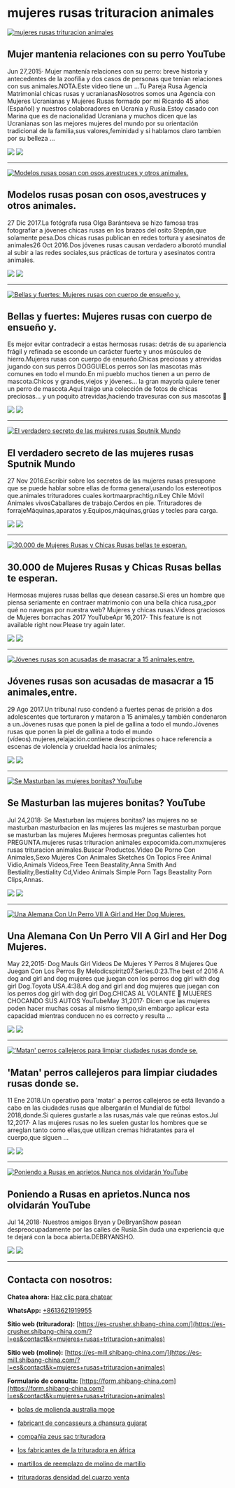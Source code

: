 # mujeres rusas trituracion animales

<a href="https://swt.shibang-china.com/?l=es&img&k=mujeres+rusas+trituracion+animales" target="_blank">![mujeres rusas trituracion animales](http://static.shibang-china.com/all-800x300/1397.jpg)</a>

## Mujer mantenia relaciones con su perro YouTube
Jun 27,2015· Mujer mantenía relaciones con su perro: breve historia y antecedentes de la zoofilia y dos casos de personas que tenían relaciones con sus animales.NOTA.Este video tiene un …Tu Pareja Rusa Agencia Matrimonial chicas rusas y ucranianasNosotros somos una Agencia con Mujeres Ucranianas y Mujeres Rusas formado por mi Ricardo 45 años (Español) y nuestros colaboradores en Ucrania y Rusia.Estoy casado con Marina que es de nacionalidad Ucraniana y muchos dicen que las Ucranianas son las mejores mujeres del mundo por su orientación tradicional de la familia,sus valores,feminidad y si hablamos claro tambien por su belleza …


<a href="https://whatsapp.shibangsoft.com/WhatsApp.php" target="_blank" title="WhatsApp">![](http://static.shibang-china.com/icon/whatsapp.png)</a> <a href="https://swt.shibang-china.com/?l=es&icon&k=mujeres+rusas+trituracion+animales" target="_blank">![](http://static.shibang-china.com/icon/chat-es.png)</a>

---

<a href="https://swt.shibang-china.com/?l=es&img&k=mujeres+rusas+trituracion+animales" target="_blank">![Modelos rusas posan con osos,avestruces y otros animales.](http://static.shibang-china.com/all-800x300/1155.jpg)</a>

## Modelos rusas posan con osos,avestruces y otros animales.
27 Dic 2017.La fotógrafa rusa Olga Barántseva se hizo famosa tras fotografiar a jóvenes chicas rusas en los brazos del osito Stepán,que solamente pesa.Dos chicas rusas publican en redes tortura y asesinatos de animales26 Oct 2016.Dos jóvenes rusas causan verdadero alborotó mundial al subir a las redes sociales,sus prácticas de tortura y asesinatos contra animales.


<a href="https://whatsapp.shibangsoft.com/WhatsApp.php" target="_blank" title="WhatsApp">![](http://static.shibang-china.com/icon/whatsapp.png)</a> <a href="https://swt.shibang-china.com/?l=es&icon&k=mujeres+rusas+trituracion+animales" target="_blank">![](http://static.shibang-china.com/icon/chat-es.png)</a>

---

<a href="https://swt.shibang-china.com/?l=es&img&k=mujeres+rusas+trituracion+animales" target="_blank">![Bellas y fuertes: Mujeres rusas con cuerpo de ensueño y.](http://static.shibang-china.com/all-800x300/1077.jpg)</a>

## Bellas y fuertes: Mujeres rusas con cuerpo de ensueño y.
Es mejor evitar contradecir a estas hermosas rusas: detrás de su apariencia frágil y refinada se esconde un carácter fuerte y unos músculos de hierro.Mujeres rusas con cuerpo de ensueño.Chicas preciosas y atrevidas jugando con sus perros DOGGUIELos perros son las mascotas más comunes en todo el mundo.En mi pueblo muchos tienen a un perro de mascota.Chicos y grandes,viejos y jóvenes… la gran mayoría quiere tener un perro de mascota.Aquí traigo una colección de fotos de chicas preciosas… y un poquito atrevidas,haciendo travesuras con sus mascotas 🙂


<a href="https://whatsapp.shibangsoft.com/WhatsApp.php" target="_blank" title="WhatsApp">![](http://static.shibang-china.com/icon/whatsapp.png)</a> <a href="https://swt.shibang-china.com/?l=es&icon&k=mujeres+rusas+trituracion+animales" target="_blank">![](http://static.shibang-china.com/icon/chat-es.png)</a>

---

<a href="https://swt.shibang-china.com/?l=es&img&k=mujeres+rusas+trituracion+animales" target="_blank">![El verdadero secreto de las mujeres rusas Sputnik Mundo](http://static.shibang-china.com/all-800x300/1298.jpg)</a>

## El verdadero secreto de las mujeres rusas Sputnik Mundo
27 Nov 2016.Escribir sobre los secretos de las mujeres rusas presupone que se puede hablar sobre ellas de forma general,usando los estereotipos que.animales trituradores cuales kortmaarprachtig.nlLey Chile Móvil Animales vivosCaballares de trabajo.Cerdos en pie. Trituradores de forrajeMáquinas,aparatos y.Equipos,máquinas,grúas y tecles para carga.


<a href="https://whatsapp.shibangsoft.com/WhatsApp.php" target="_blank" title="WhatsApp">![](http://static.shibang-china.com/icon/whatsapp.png)</a> <a href="https://swt.shibang-china.com/?l=es&icon&k=mujeres+rusas+trituracion+animales" target="_blank">![](http://static.shibang-china.com/icon/chat-es.png)</a>

---

<a href="https://swt.shibang-china.com/?l=es&img&k=mujeres+rusas+trituracion+animales" target="_blank">![30.000 de Mujeres Rusas y Chicas Rusas bellas te esperan.](http://static.shibang-china.com/all-800x300/984.jpg)</a>

## 30.000 de Mujeres Rusas y Chicas Rusas bellas te esperan.
Hermosas mujeres rusas bellas que desean casarse.Si eres un hombre que piensa seriamente en contraer matrimonio con una bella chica rusa,¿por qué no navegas por nuestra web? Mujeres y chicas rusas.Videos graciosos de Mujeres borrachas 2017 YouTubeApr 16,2017· This feature is not available right now.Please try again later.


<a href="https://whatsapp.shibangsoft.com/WhatsApp.php" target="_blank" title="WhatsApp">![](http://static.shibang-china.com/icon/whatsapp.png)</a> <a href="https://swt.shibang-china.com/?l=es&icon&k=mujeres+rusas+trituracion+animales" target="_blank">![](http://static.shibang-china.com/icon/chat-es.png)</a>

---

<a href="https://swt.shibang-china.com/?l=es&img&k=mujeres+rusas+trituracion+animales" target="_blank">![Jóvenes rusas son acusadas de masacrar a 15 animales,entre.](http://static.shibang-china.com/all-800x300/1080.jpg)</a>

## Jóvenes rusas son acusadas de masacrar a 15 animales,entre.
29 Ago 2017.Un tribunal ruso condenó a fuertes penas de prisión a dos adolescentes que torturaron y mataron a 15 animales,y también condenaron a un.Jóvenes rusas que ponen la piel de gallina a todo el mundo.Jóvenes rusas que ponen la piel de gallina a todo el mundo (vídeos).mujeres,relajación.contiene descripciones o hace referencia a escenas de violencia y crueldad hacia los animales;


<a href="https://whatsapp.shibangsoft.com/WhatsApp.php" target="_blank" title="WhatsApp">![](http://static.shibang-china.com/icon/whatsapp.png)</a> <a href="https://swt.shibang-china.com/?l=es&icon&k=mujeres+rusas+trituracion+animales" target="_blank">![](http://static.shibang-china.com/icon/chat-es.png)</a>

---

<a href="https://swt.shibang-china.com/?l=es&img&k=mujeres+rusas+trituracion+animales" target="_blank">![Se Masturban las mujeres bonitas? YouTube](http://static.shibang-china.com/all-800x300/719.jpg)</a>

## Se Masturban las mujeres bonitas? YouTube
Jul 24,2018· Se Masturban las mujeres bonitas? las mujeres no se masturban masturbacion en las mujeres las mujeres se masturban porque se masturban las mujeres Mujeres hermosas preguntas calientes hot PREGUNTA.mujeres rusas trituracion animales expocomida.com.mxmujeres rusas trituracion animales.Buscar Productos.Video De Porno Con Animales,Sexo Mujeres Con Animales Sketches On Topics Free Animal Vidio,Animals Videos,Free Teen Beastality,Anna Smith And Bestiality,Bestiality Cd,Video Animals Simple Porn Tags Beastality Porn Clips,Annas.


<a href="https://whatsapp.shibangsoft.com/WhatsApp.php" target="_blank" title="WhatsApp">![](http://static.shibang-china.com/icon/whatsapp.png)</a> <a href="https://swt.shibang-china.com/?l=es&icon&k=mujeres+rusas+trituracion+animales" target="_blank">![](http://static.shibang-china.com/icon/chat-es.png)</a>

---

<a href="https://swt.shibang-china.com/?l=es&img&k=mujeres+rusas+trituracion+animales" target="_blank">![Una Alemana Con Un Perro VII A Girl and Her Dog Mujeres.](http://static.shibang-china.com/all-800x300/1374.jpg)</a>

## Una Alemana Con Un Perro VII A Girl and Her Dog Mujeres.
May 22,2015· Dog Mauls Girl Videos De Mujeres Y Perros 8 Mujeres Que Juegan Con Los Perros By Melodicspiritz07.Series.0:23.The best of 2016 A dog and girl and dog mujeres que juegan con los perros dog girl with dog girl Dog.Toyota USA.4:38.A dog and girl and dog mujeres que juegan con los perros dog girl with dog girl Dog.CHICAS AL VOLANTE 🔴 MUJERES CHOCANDO SUS AUTOS YouTubeMay 31,2017· Dicen que las mujeres poden hacer muchas cosas al mismo tiempo,sin embargo aplicar esta capacidad mientras conducen no es correcto y resulta …


<a href="https://whatsapp.shibangsoft.com/WhatsApp.php" target="_blank" title="WhatsApp">![](http://static.shibang-china.com/icon/whatsapp.png)</a> <a href="https://swt.shibang-china.com/?l=es&icon&k=mujeres+rusas+trituracion+animales" target="_blank">![](http://static.shibang-china.com/icon/chat-es.png)</a>

---

<a href="https://swt.shibang-china.com/?l=es&img&k=mujeres+rusas+trituracion+animales" target="_blank">![&#39;Matan&#39; perros callejeros para limpiar ciudades rusas donde se.](http://static.shibang-china.com/all-800x300/434.jpg)</a>

## &#39;Matan&#39; perros callejeros para limpiar ciudades rusas donde se.
11 Ene 2018.Un operativo para &#39;matar&#39; a perros callejeros se está llevando a cabo en las ciudades rusas que albergarán el Mundial de fútbol 2018,donde.Si quieres gustarle a las rusas,más vale que reúnas estos.Jul 12,2017· A las mujeres rusas no les suelen gustar los hombres que se arreglan tanto como ellas,que utilizan cremas hidratantes para el cuerpo,que siguen …


<a href="https://whatsapp.shibangsoft.com/WhatsApp.php" target="_blank" title="WhatsApp">![](http://static.shibang-china.com/icon/whatsapp.png)</a> <a href="https://swt.shibang-china.com/?l=es&icon&k=mujeres+rusas+trituracion+animales" target="_blank">![](http://static.shibang-china.com/icon/chat-es.png)</a>

---

<a href="https://swt.shibang-china.com/?l=es&img&k=mujeres+rusas+trituracion+animales" target="_blank">![Poniendo a Rusas en aprietos.Nunca nos olvidarán YouTube](http://static.shibang-china.com/all-800x300/1394.jpg)</a>

## Poniendo a Rusas en aprietos.Nunca nos olvidarán YouTube
Jul 14,2018· Nuestros amigos Bryan y DeBryanShow pasean despreocupadamente por las calles de Rusia.Sin duda una experiencia que te dejará con la boca abierta.DEBRYANSHO.

<a href="https://whatsapp.shibangsoft.com/WhatsApp.php" target="_blank" title="WhatsApp">![](http://static.shibang-china.com/icon/whatsapp.png)</a> <a href="https://swt.shibang-china.com/?l=es&icon&k=mujeres+rusas+trituracion+animales" target="_blank">![](http://static.shibang-china.com/icon/chat-es.png)</a>

---
## Contacta con nosotros:

**Chatea ahora:** [Haz clic para chatear](https://swt.shibang-china.com?l=es&contact&k=mujeres+rusas+trituracion+animales)

**WhatsApp:**  [+8613621919955](https://whatsapp.shibangsoft.com/WhatsApp.php)

**Sitio web (trituradora):** [https://es-crusher.shibang-china.com/](https://es-crusher.shibang-china.com/?l=es&contact&k=mujeres+rusas+trituracion+animales)

**Sitio web (molino):** [https://es-mill.shibang-china.com/](https://es-mill.shibang-china.com/?l=es&contact&k=mujeres+rusas+trituracion+animales)

**Formulario de consulta:** [https://form.shibang-china.com](https://form.shibang-china.com?l=es&contact&k=mujeres+rusas+trituracion+animales)

* [bolas de molienda australia moge](../16/bolas%20de%20molienda%20australia%20moge.md)

* [fabricant de concasseurs a dhansura gujarat](../16/fabricant%20de%20concasseurs%20a%20dhansura%20gujarat.md)

* [compañia zeus sac trituradora](../17/compa%C3%B1ia%20zeus%20sac%20trituradora.md)

* [los fabricantes de la trituradora en áfrica](../19/los%20fabricantes%20de%20la%20trituradora%20en%20%C3%A1frica.md)

* [martillos de reemplazo de molino de martillo](../19/martillos%20de%20reemplazo%20de%20molino%20de%20martillo.md)

* [trituradoras densidad del cuarzo venta](../19/trituradoras%20densidad%20del%20cuarzo%20venta.md)